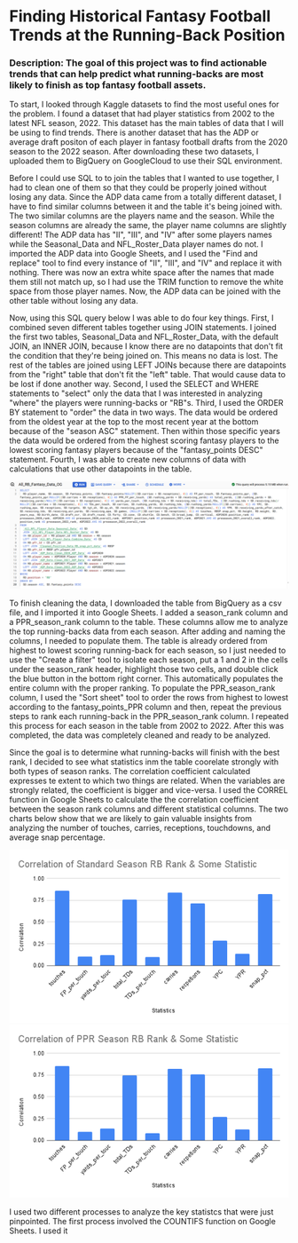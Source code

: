 # Finding Historical Fantasy Football Trends at the Running-Back Position
### Description:  The goal of this project was to find actionable trends that can help predict what running-backs are most likely to finish as top fantasy football assets.

To start, I looked through Kaggle datasets to find the most useful ones for the problem. I found a dataset that had player statistics from 2002 to the latest NFL season, 2022. This dataset has the main tables of data that I will be using to find trends. There is another dataset that has the ADP or average draft positon of each player in fantasy football drafts from the 2020 season to the 2022 season. After downloading these two datasets, I uploaded them to BigQuery on GoogleCloud to use their SQL environment.

Before I could use SQL to to join the tables that I wanted to use together, I had to clean one of them so that they could be properly joined without losing any data. Since the ADP data came from a totally different dataset, I have to find similar columns between it and the table it's being joined with. The two similar columns are the players name and the season. While the season columns are already the same, the player name columns are slightly different! The ADP data has "II", "III", and "IV" after some players names while the Seasonal_Data and NFL_Roster_Data player names do not. I imported the ADP data into Google Sheets, and I used the "Find and replace" tool to find every instance of "II", "III", and "IV" and replace it with nothing. There was now an extra white space after the names that made them still not match up, so I had use the TRIM function to remove the white space from those player names. Now, the ADP data can be joined with the other table without losing any data.

Now, using this SQL query below I was able to do four key things. First, I combined seven different tables together using JOIN statements. I joined the first two tables, Seasonal_Data and NFL_Roster_Data, with the default JOIN, an INNER JOIN, because I know there are no datapoints that don't fit the condition that they're being joined on. This means no data is lost. The rest of the tables are joined using LEFT JOINs because there are datapoints from the "right" table that don't fit the "left" table. That would cause data to be lost if done another way. Second, I used the SELECT and WHERE statements to "select" only the data that I was interested in analyzing "where" the players were running-backs or "RB"s. Third, I used the ORDER BY statement to "order" the data in two ways. The data would be ordered from the oldest year at the top to the most recent year at the bottom because of the "season ASC" statement. Then within those specific years the data would be ordered from the highest scoring fantasy players to the lowest scoring fantasy players because of the "fantasy_points DESC" statement. Fourth, I was able to create new columns of data with calculations that use other datapoints in the table.

![BigQuery SQL Code](https://github.com/SpeeJRodgers2/PortfolioProjects/blob/main/Historical_Fantasy_RB_Analysis/BigQuery_SQL_Code_for_RBs.png?raw=true)

To finish cleaning the data, I downloaded the table from BigQuery as a csv file, and I imported it into Google Sheets. I added a season_rank column and a PPR_season_rank column to the table. These columns allow me to analyze the top running-backs data from each season. After adding and naming the columns, I needed to populate them. The table is already ordered from highest to lowest scoring running-back for each season, so I just needed to use the "Create a filter" tool to isolate each season, put a 1 and 2 in the cells under the season_rank header, highlight those two cells, and double click the blue button in the bottom right corner. This automatically populates the entire column with the proper ranking. To populate the PPR_season_rank column, I used the "Sort sheet" tool to order the rows from highest to lowest according to the fantasy_points_PPR column and then, repeat the previous steps to rank each running-back in the PPR_season_rank column. I repeated this process for each season in the table from 2002 to 2022. After this was completed, the data was completely cleaned and ready to be analyzed.

Since the goal is to determine what running-backs will finish with the best rank, I decided to see what statistics inm the table coorelate strongly with both types of season ranks. The correlation coefficient calculated expresses te extent to which two things are related. When the variables are strongly related, the coefficient is bigger and vice-versa. I used the CORREL function in Google Sheets to calculate the the correlation coefficient between the season rank columns and different statistical columns. The two charts below show that we are likely to gain valuable insights from analyzing the number of touches, carries, receptions, touchdowns, and average snap percentage.

![Correlation of Standard Season RB Rank & Some Statistic](https://github.com/SpeeJRodgers2/PortfolioProjects/blob/main/Historical_Fantasy_RB_Analysis/RB_Charts/Correlation%20of%20Standard%20Season%20RB%20Rank%20&%20Some%20Statistic.png?raw=true)
![Correlation of PPR Season RB Rank & Some Statistic](https://github.com/SpeeJRodgers2/PortfolioProjects/blob/main/Historical_Fantasy_RB_Analysis/RB_Charts/Correlation%20of%20PPR%20Season%20RB%20Rank%20&%20Some%20Statistic.png?raw=true)

I used two different processes to analyze the key statistcs that were just pinpointed. The first process involved the COUNTIFS function on Google Sheets. I used it
